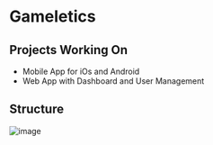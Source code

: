 # Gameletics

## Projects Working On
- Mobile App for iOs and Android
- Web App with Dashboard and User Management

## Structure
![image](https://github.com/Gameletics/.github/assets/64214261/4571c53c-0049-4749-9b1a-5ac77121d8b3)
